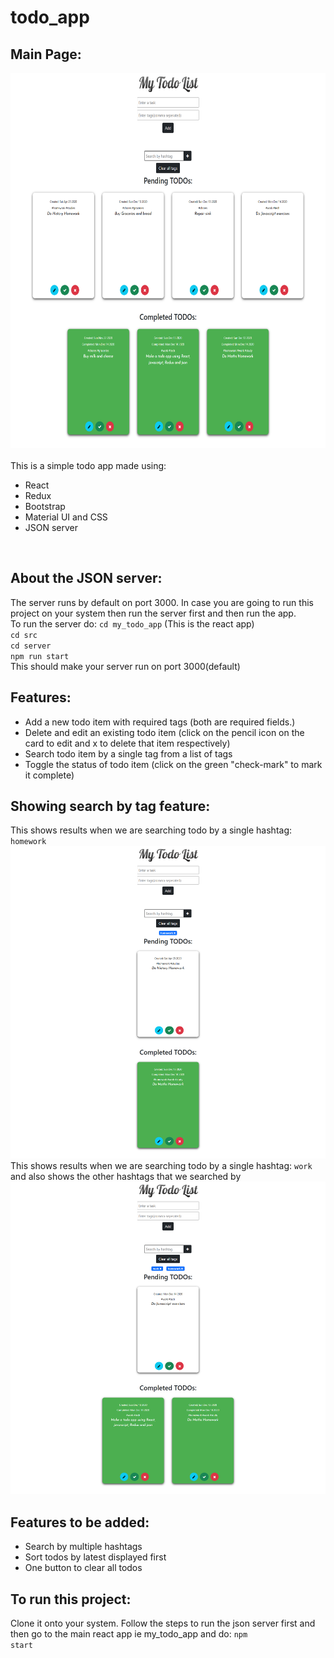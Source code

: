 # todo_app

## Main Page:
<img height="600" width="auto" src=https://github.com/RutvikJogdand/todo_app/blob/main/MainApp/TodoAppPhotos/MainPage.png />
<br/>
<br/>
This is a simple todo app made using:
<ul>
  <li>React</li>
  <li>Redux</li>
  <li>Bootstrap</li>
  <li>Material UI and CSS</li>
  <li>JSON server</li>
 </ul>
 <br/>
 
 
 ## About the JSON server:
The server runs by default on port 3000. In case you are going to run this project on your system then run the server first and then run the app.
<br/>
To run the server do:
<code>cd my_todo_app</code> (This is the react app)
<br/>
<code>cd src</code>
<br/>
<code>cd server</code>
<br/>
<code>npm run start</code>
<br/>
This should make your server run on port 3000(default)

## Features:
<ul>
  <li>Add a new todo item with required tags (both are required fields.)</li>
  <li>Delete and edit an existing todo item (click on the pencil icon on the card to edit and x to delete that item respectively)</li>
  <li>Search todo item by a single tag from a list of tags</li>
  <li>Toggle the status of todo item (click on the green "check-mark" to mark it complete)</li>
</ul>

## Showing search by tag feature:
This shows results when we are searching todo by a single hashtag: <code>homework </code>
<img src=https://github.com/RutvikJogdand/todo_app/blob/main/MainApp/TodoAppPhotos/SearchTodoByTag1.png height="500" width="auto" />
<br/>
This shows results when we are searching todo by a single hashtag: <code>work </code> 
<br/>and also shows the other hashtags that we searched by<br/>
<img src=https://github.com/RutvikJogdand/todo_app/blob/main/MainApp/TodoAppPhotos/SearchTodoByTag2.png height="500" width="auto"  />

## Features to be added:
<ul>
  <li>Search by multiple hashtags</li>
  <li>Sort todos by latest displayed first</li>
  <li>One button to clear all todos</li>
</ul>

## To run this project:
Clone it onto your system.
Follow the steps to run the json server first and then go to the main react app ie my_todo_app
and do: <code>npm start</code>


